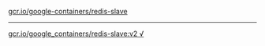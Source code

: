 [gcr.io/google-containers/redis-slave](https://hub.docker.com/r/sqeven/redis-slave/tags/) 

----
[gcr.io/google_containers/redis-slave:v2 √](https://hub.docker.com/r/sqeven/redis-slave/tags/)

